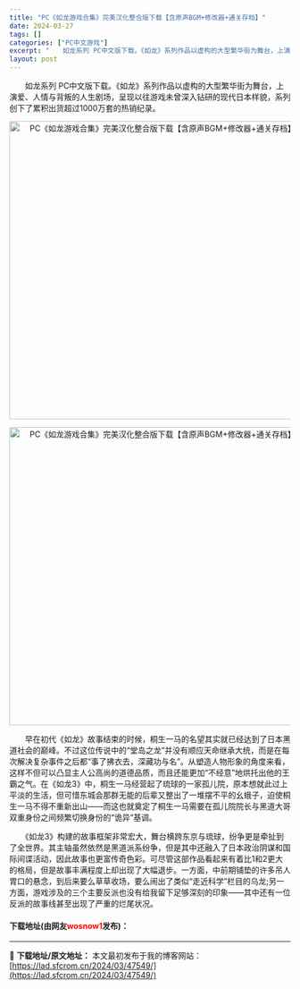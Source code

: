 ```yaml
---
title: "PC《如龙游戏合集》完美汉化整合版下载【含原声BGM+修改器+通关存档】"
date: 2024-03-27
tags: []
categories: ["PC中文游戏"]
excerpt: "　　如龙系列 PC中文版下载。《如龙》系列作品以虚构的大型繁华街为舞台，上演爱、人情与背叛的人生剧场，呈现以往游戏未曾深入钻研的现代日本样貌，系列创下了累积出货超过1000万套的热销纪录。 　　早在初代《如龙》故事结束的时候，桐生一马的名望其实就已经达到了日本黑道社会的巅峰。不过这位传说中的&amp;ldq&hellip;"
layout: post
---
```


 <p>　　如龙系列 PC中文版下载。《如龙》系列作品以虚构的大型繁华街为舞台，上演爱、人情与背叛的人生剧场，呈现以往游戏未曾深入钻研的现代日本样貌，系列创下了累积出货超过1000万套的热销纪录。</p> <p align="center"><img align="" border="0" src="https://lad.sfcrom.cn/wp-content/uploads/2024/03/20240327_660385a7ea558.webp" width="533" alt="PC《如龙游戏合集》完美汉化整合版下载【含原声BGM+修改器+通关存档】" /></p> <p align="center"><img align="" border="0" src="https://lad.sfcrom.cn/wp-content/uploads/2024/03/20240327_660385a860549.webp" width="533" alt="PC《如龙游戏合集》完美汉化整合版下载【含原声BGM+修改器+通关存档】" /></p> <p>　　早在初代《如龙》故事结束的时候，桐生一马的名望其实就已经达到了日本黑道社会的巅峰。不过这位传说中的&ldquo;堂岛之龙&rdquo;并没有顺应天命继承大统，而是在每次解决复杂事件之后都&ldquo;事了拂衣去，深藏功与名&rdquo;。从塑造人物形象的角度来看，这样不但可以凸显主人公高尚的道德品质，而且还能更加&ldquo;不经意&rdquo;地烘托出他的王霸之气。在《如龙3》中，桐生一马经营起了琉球的一家孤儿院，原本想就此过上平淡的生活，但可惜东城会那群无能的后辈又整出了一堆摆不平的幺蛾子，迫使桐生一马不得不重新出山&mdash;&mdash;而这也就奠定了桐生一马需要在孤儿院院长与黑道大哥双重身份之间频繁切换身份的&ldquo;诡异&rdquo;基调。</p> <p>　　《如龙3》构建的故事框架非常宏大，舞台横跨东京与琉球，纷争更是牵扯到了全世界。其主轴虽然依然是黑道派系纷争，但是其中还融入了日本政治阴谋和国际间谍活动，因此故事也更富传奇色彩。可尽管这部作品看起来有着比1和2更大的格局，但是故事丰满程度上却出现了大幅退步。一方面，中前期铺垫的许多吊人胃口的悬念，到后来要么草草收场，要么闹出了类似&ldquo;走近科学&rdquo;栏目的乌龙;另一方面，游戏涉及的三个主要反派也没有给我留下足够深刻的印象&mdash;&mdash;其中还有一位反派的故事线甚至出现了严重的烂尾状况。</p> <p><h4>下载地址(由网友<font color="red">wosnow1</font>发布)：</h4></p> 

---
📖 **下载地址/原文地址：** 本文最初发布于我的博客网站：[https://lad.sfcrom.cn/2024/03/47549/](https://lad.sfcrom.cn/2024/03/47549/)
